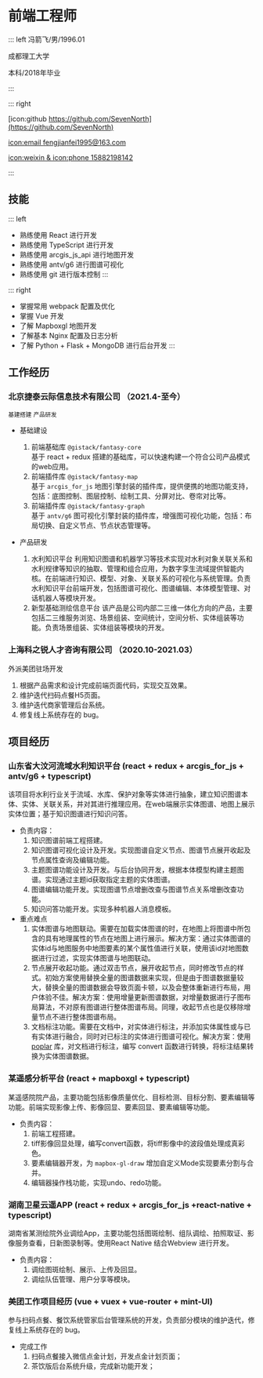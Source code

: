 # 前端工程师

::: left
冯箭飞/男/1996.01

成都理工大学

本科/2018年毕业


:::

::: right

[icon:github https://github.com/SevenNorth](https://github.com/SevenNorth)

[icon:email fengjianfei1995@163.com](mailto:fengjianfei1995@163.com)

[icon:weixin & icon:phone  15882198142](tel:15882198142)

:::

## 技能
::: left
- 熟练使用 React 进行开发
- 熟练使用 TypeScript 进行开发
- 熟练使用 arcgis_js_api 进行地图开发
- 熟练使用 antv/g6 进行图谱可视化
- 熟练使用 git 进行版本控制
:::

::: right
- 掌握常用 webpack 配置及优化
- 掌握 Vue 开发
- 了解 Mapboxgl 地图开发
- 了解基本 Nginx 配置及日志分析
- 了解 Python + Flask + MongoDB 进行后台开发
:::


## 工作经历

### 北京捷泰云际信息技术有限公司 （2021.4-至今）
`基建搭建` `产品研发`

- 基础建设  
  1. 前端基础库 `@gistack/fantasy-core`  
   基于 react + redux 搭建的基础库，可以快速构建一个符合公司产品模式的web应用。
  2. 前端插件库 `@gistack/fantasy-map`  
   基于 `arcgis_for_js` 地图引擎封装的插件库，提供便携的地图功能支持，包括：底图控制、图层控制、绘制工具、分屏对比、卷帘对比等。
  3. 前端插件库 `@gistack/fantasy-graph`  
   基于 `antv/g6` 图可视化引擎封装的插件库，增强图可视化功能，包括：布局切换、自定义节点、节点状态管理等。

- 产品研发
  1. 水利知识平台
    利用知识图谱和机器学习等技术实现对水利对象关联关系和水利规律等知识的抽取、管理和组合应用，为数字孪生流域提供智能内核。在前端进行知识、模型、对象、关联关系的可视化与系统管理。负责水利知识平台前端开发，包括图谱可视化、图谱编辑、本体模型管理、对话机器人等模块开发。
  2. 新型基础测绘信息平台
    该产品是公司内部二三维一体化方向的产品，主要包括二三维服务浏览、场景组装、空间统计，空间分析、实体组装等功能。负责场景组装、实体组装等模块的开发。  

### 上海科之锐人才咨询有限公司 （2020.10-2021.03）  
外派美团驻场开发

1. 根据产品需求和设计完成前端页面代码，实现交互效果。
2. 维护迭代扫码点餐H5页面。
3. 维护迭代商家管理后台系统。
4. 修复线上系统存在的 bug。


## 项目经历

### 山东省大汶河流域水利知识平台 (react + redux + arcgis_for_js + antv/g6 + typescript) 
  该项目将水利行业关于流域、水库、保护对象等实体进行抽象，建立知识图谱本体、实体、关联关系，并对其进行推理应用。在web端展示实体图谱、地图上展示实体位置；基于知识图谱进行知识问答。  

- 负责内容：
  1. 知识图谱前端工程搭建。
  2. 知识图谱可视化设计及开发。实现图谱自定义节点、图谱节点展开收起及节点属性查询及编辑功能。
  3. 主题图谱功能设计及开发。与后台协同开发，根据本体模型构建主题图谱。实现通过主题id获取指定主题的实体图谱。
  4. 图谱编辑功能开发。实现图谱节点增删改查与图谱节点关系增删改查功能。
  5. 知识问答功能开发。实现多种机器人消息模板。
- 重点难点
  1. 实体图谱与地图联动。需要在加载实体图谱的时，在地图上将图谱中所包含的具有地理属性的节点在地图上进行展示。解决方案：通过实体图谱的实体id与地图服务中地图要素的某个属性值进行关联，使用该id对地图数据进行过滤，实现实体图谱与地图联动。
  2. 节点展开收起功能。通过双击节点，展开收起节点，同时修改节点的样式。初始方案使用替换全量的图谱数据来实现，但是由于图谱数据量较大，替换全量的图谱数据会导致页面卡顿，以及会整体重新进行布局，用户体验不佳。解决方案：使用增量更新图谱数据，对增量数据进行子图布局算法，不对原有图谱进行整体图谱布局。同理，收起节点也是仅移除增量节点不进行整体图谱布局。
  3. 文档标注功能。需要在文档中，对实体进行标注，并添加实体属性或与已有实体进行融合，同时对已标注的实体进行图谱可视化。解决方案：使用 [poplar](https://github.com/synyi/poplar) 库，对文档进行标注，编写 convert 函数进行转换，将标注结果转换为实体图谱数据。

### 某遥感分析平台 (react + mapboxgl + typescript) 
  某遥感院院产品，主要功能包括影像质量优化、目标检测、目标分割、要素编辑等功能。前端实现影像上传、影像回显、要素回显、要素编辑等功能。

- 负责内容：
   1. 前端工程搭建。
   2. tiff影像回显处理，编写convert函数，将tiff影像中的波段值处理成真彩色。
   3. 要素编辑器开发，为 `mapbox-gl-draw` 增加自定义Mode实现要素分割与合并。
   4. 编辑器操作栈功能，实现undo、redo功能。

### 湖南卫星云遥APP (react + redux + arcgis_for_js +react-native + typescript) 
  湖南省某测绘院外业调绘App，主要功能包括图斑绘制、组队调绘、拍照取证、影像服务查看，日新图录制等。使用React Native 结合Webview 进行开发。
- 负责内容：
  1. 调绘图斑绘制、展示、上传及回显。
  2. 调绘队伍管理、用户分享等模块。


### 美团工作项目经历 (vue + vuex + vue-router + mint-UI)
  参与扫码点餐、餐饮系统管家后台管理系统的开发，负责部分模块的维护迭代，修复线上系统存在的 bug。

- 完成工作
  1. 扫码点餐接入微信点金计划，开发点金计划页面；
  2. 茶饮版后台系统升级，完成新功能开发；

